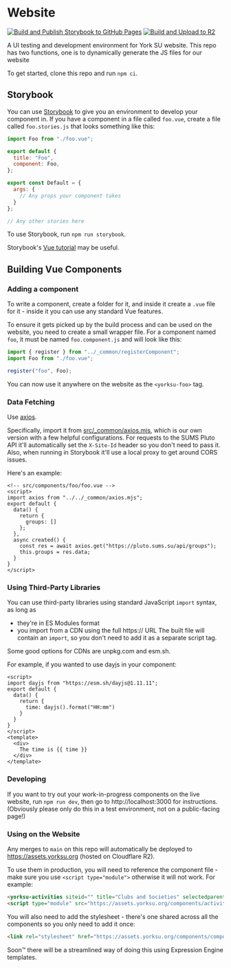 # Website 
[![Build and Publish Storybook to GitHub Pages](https://github.com/YUSU-Dev/Vue-3-Components/actions/workflows/deploy-gh-pages.yml/badge.svg)](https://github.com/YUSU-Dev/Vue-3-Components/actions/workflows/deploy-gh-pages.yml) [![Build and Upload to R2](https://github.com/YUSU-Dev/Vue-3-Components/actions/workflows/build.yml/badge.svg)](https://github.com/YUSU-Dev/Vue-3-Components/actions/workflows/build.yml)

A UI testing and development environment for York SU website. This repo has two functions, one is to dynamically generate the JS files for our website

To get started, clone this repo and run `npm ci`.

## Storybook

You can use [Storybook](https://storybook.js.org/) to give you an environment to develop your component in.
If you have a component in a file called `foo.vue`, create a file called `foo.stories.js` that looks something like this:

```js
import Foo from "./foo.vue";

export default {
  title: "Foo",
  component: Foo,
};

export const Default = {
  args: {
    // Any props your component takes
  }
};

// Any other stories here
```

To use Storybook, run `npm run storybook`.

Storybook's [Vue tutorial](https://storybook.js.org/tutorials/intro-to-storybook/vue/en/get-started/) may be useful.

## Building Vue Components

### Adding a component

To write a component, create a folder for it, and inside it create a `.vue` file for it - inside it you can use any standard Vue features.

To ensure it gets picked up by the build process and can be used on the website, you need to create a small wrapper file.
For a component named `foo`, it must be named `foo.component.js` and will look like this:

```js
import { register } from "../_common/registerComponent";
import Foo from "./foo.vue";

register("foo", Foo);
```

You can now use it anywhere on the website as the `<yorksu-foo>` tag.

### Data Fetching

Use [axios](https://axios-http.com/docs/intro).

Specifically, import it from [src/_common/axios.mjs](./src/_common/axios.mjs), which is our own version with a few helpful configurations.
For requests to the SUMS Pluto API it'll automatically set the `X-Site-Id` header so you don't need to pass it.
Also, when running in Storybook it'll use a local proxy to get around CORS issues.

Here's an example:

```vue
<!-- src/components/foo/foo.vue -->
<script>
import axios from "../../_common/axios.mjs";
export default {
  data() {
    return {
      groups: []
    };
  },
  async created() {
    const res = await axios.get("https://pluto.sums.su/api/groups");
    this.groups = res.data;
  }
}
</script>
```

### Using Third-Party Libraries

You can use third-party libraries using standard JavaScript `import` syntax, as long as
 * they're in ES Modules format
 * you import from a CDN using the full https:// URL
The built file will contain an `import`, so you don't need to add it as a separate script tag.

Some good options for CDNs are unpkg.com and esm.sh.

For example, if you wanted to use dayjs in your component:

```vue
<script>
import dayjs from "https://esm.sh/dayjs@1.11.11";
export default {
  data() {
    return {
      time: dayjs().format("HH:mm")
    }
  }
}
</script>
<template>
  <div>
    The time is {{ time }}
  </div>
</template>
```

### Developing

If you want to try out your work-in-progress components on the live website, run `npm run dev`, then go to http://localhost:3000 for instructions.
(Obviously please only do this in a test environment, not on a public-facing page!)

### Using on the Website

Any merges to `main` on this repo will automatically be deployed to https://assets.yorksu.org (hosted on Cloudflare R2).

To use them in production, you will need to reference the component file - make sure you use `<script type="module">` otherwise it will not work. For example:

```html
<yorksu-activities siteid="" title="Clubs and Societies" selectedparents="2,24,39"></yorksu-activities>
<script type="module" src="https://assets.yorksu.org/components/activities.component.js"></script>
```

You will also need to add the stylesheet - there's one shared across all the components so you only need to add it once:

```html
<link rel="stylesheet" href="https://assets.yorksu.org/components/components.css">
```

Soon™ there will be a streamlined way of doing this using Expression Engine templates.

